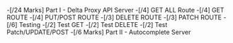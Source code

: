 -[/24 Marks] Part I - Delta Proxy API Server
  -[/4] GET ALL Route
  -[/4] GET ROUTE
  -[/4] PUT/POST ROUTE
  -[/3] DELETE ROUTE
  -[/3] PATCH ROUTE
  -[/6] Testing
    -[/2] Test GET
    -[/2] Test DELETE
    -[/2] Test Patch/UPDATE/POST
-[/6 Marks] Part II - Autocomplete Server 